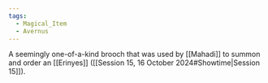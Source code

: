 ```yaml
---
tags:
  - Magical_Item
  - Avernus
---
```

A seemingly one-of-a-kind brooch that was used by [[Mahadi]] to summon and order an [[Erinyes]] ([[Session 15, 16 October 2024#Showtime|Session 15]]).